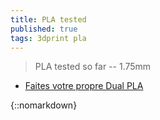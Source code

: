 ```yaml
---
title: PLA tested
published: true
tags: 3dprint pla
---
```

> PLA tested so far -- 1.75mm

- [Faites votre propre Dual PLA](https://www.youtube.com/watch?v=Bjo_4RYRaOo)

{::nomarkdown}
    <style>
        .palette {
            display: flex;
        }

        .color-box-container {
            position: relative;
            margin: 10px;
        }

        .color-box {
            width: 50px;
            height: 50px;
            cursor: pointer;
            transition: transform 0.2s;
            border-radius: 10px;
            stroke: black; /* Stroke color */
            stroke-width: 4; /* Stroke width */
            rx: 10; /* Default rx value for rounded corners */
            ry: 10; /* Default ry value for rounded corners */
        }

        .color-box:hover {
            transform: scale(1.1);
        }

        .product-list {
            display: none;
            position: absolute;
            background-color: white;
            padding: 10px;
            border: 1px solid #ccc;
            z-index: 1;
            border-radius: 5px;
            top: 30px; /* Adjust the top position to match your layout */
            left: 0;
            max-width: 500px; /* Set the maximum width */
            min-width: 100px; /* Set the minimum width */
            white-space: nowrap; /* Prevent text from wrapping */
            overflow: auto; /* Enable scrollbars for overflow text */
        }
  
        /* Define different styles for list items */
        .product-list ul {
            list-style-type: none; /* Remove default list marker */
            padding: 0;
        }

        .color-box-container:hover .product-list {
            display: block;
        }
  
         /* Light grey */
        .light-grey {
            fill: #f2f2f2;
        }

        /* Grey */
        .grey {
            fill: #ccc;
        }

        /* Dark grey */
        .dark-grey {
            fill: #bbb; /* Text color for dark grey */
        }
  
          /* Orange */
        .orange {
            fill: orange; /* Set fill color to orange */
        }
  
        /* Colored circle */
        .circle {
            display: inline-block;
            width: 20px;
            height: 20px;
            border-radius: 50%;
            margin-right: 5px;
        }
    </style>
{:/}

### Tech Palette
like [USSA design](https://www.youtube.com/@ussadesign/videos)

{::nomarkdown}
    <div class="palette">
        <!-- Repeat the color boxes and product lists for other colors -->
        <div class="color-box-container">
            <svg class="color-box">
                <rect width="100%" height="100%" fill="white" />
            </svg>
            <div class="product-list">White
                <ul>
                    <li><a href="https://www.amazon.fr/gp/product/B017HAIMZU/ref=ppx_yo_dt_b_asin_title_o08_s00?ie=UTF8&psc=1">ICE</a> easy to print - thick 
	- 205° </li>
                    <li><a href="https://www.amazon.fr/Verbatim-Printer-Filament-PLA-blanc/dp/B00WRBI59S/ref=sr_1_1?ie=UTF8&qid=1509281347&sr=8-1&keywords=verbatim+pla">Verbatim</a> - very thin/precise print - 205° </li>
                </ul>
            </div>
        </div>

       	<!-- Repeat the color boxes and product lists for other colors -->
        <div class="color-box-container">
            <svg class="color-box">
                <rect width="100%" height="100%" class="orange"  />
            </svg>
            <div class="product-list">Orange
                <ul>
                    <li><a href="https://www.amazon.fr/gp/product/B017HAIB1A/ref=ppx_yo_dt_b_asin_title_o01_s00?ie=UTF8&psc=1">Obstinate Orange (ICE)</a></li>
                </ul>
            </div>
        </div>
  
        <!-- Repeat the color boxes and product lists for other colors -->
        <div class="color-box-container">
            <svg class="color-box">
                <rect width="100%" height="100%" fill="red"  />
            </svg>
            <div class="product-list">Red
                <ul>
                    <li><a href="https://www.amazon.fr/gp/product/B074PDDPJ7/ref=oh_aui_detailpage_o01_s00?ie=UTF8&psc=1">rouge pompier (dagoma chromatic)</a></li>
                </ul>
            </div>
        </div>

        <!-- Repeat the color boxes and product lists for other colors -->
        <div class="color-box-container">
            <svg class="color-box">
                <rect width="100%" height="100%" class="light-grey"  />
            </svg>
            <div class="product-list">Light Grey 
                <ul>
                    <li><span class="circle" style="background-color: #D2D7D3;"></span><a href="https://www.3djake.fr/formfutura/easyfil-epla-light-grey">Light Grey (EasyFil)</a></li>
                    <li><span class="circle" style="background-color: #D2D2C8;"></span><a href="https://yduf.github.io/mac-classic/">Mac Classic</a></li>
                </ul>
            </div>
        </div>
  
        <!-- Repeat the color boxes and product lists for other colors -->
        <div class="color-box-container">
            <svg class="color-box">
                <rect width="100%" height="100%" class="grey"  />
            </svg>
            <div class="product-list">Grey
                <ul>
                    <li><a href="#">none</a></li>
                </ul>
            </div>
        </div>
  
        <!-- Repeat the color boxes and product lists for other colors -->
        <div class="color-box-container">
            <svg class="color-box">
                <rect width="100%" height="100%" fill="#555756"  />
            </svg>
            <div class="product-list">Dark Grey
                <ul>
                    <li><span class="circle" style="background-color: #797B7A;"></span><a href="https://www.3djake.fr/formfutura/easyfil-epla-grey-aluminium">Grey Aluminium</a></li>
                </ul>
            </div>
        </div>
  
        <!-- Repeat the color boxes and product lists for other colors -->
        <div class="color-box-container">
            <svg class="color-box">
                <rect width="100%" height="100%" fill="black"  />
            </svg>
            <div class="product-list">Black
                <ul>
                  <li><a href="https://www.amazon.fr/gp/product/B074PD8GYY/ref=oh_aui_detailpage_o01_s00?ie=UTF8&psc=1">noir brillant (dagoma chromatic)</a></li>
                  <li><a href="https://www.3djake.fr/polymaker/polyterra-pla-charcoal-black">Charcoal Black (PolyTerra)</a></li>
                </ul>
            </div>
        </div>
  
    </div>   
{:/}

### Alt Palette

{::nomarkdown}
    <div class="palette">

        <!-- Repeat the color boxes and product lists for other colors -->
        <div class="color-box-container">
            <svg class="color-box">Pink
                <rect width="100%" height="100%" fill="#FE69B2"  />
            </svg>
            <div class="product-list">
                <ul>
                    <li><a href="https://www.amazon.fr/dp/B017HAIE1M/ref=twister_B09HSJWH47?th=1"> Precious Pink   (ICE)</a></li>
                </ul>
            </div>
        </div>
  
       	<!-- Repeat the color boxes and product lists for other colors -->
        <div class="color-box-container">
            <svg class="color-box">Green
                <rect width="100%" height="100%" fill="#99D461"  />
            </svg>
            <div class="product-list">
                <ul>
                    <li><a href="https://www.amazon.fr/gp/product/B017HAI53E/ref=ppx_yo_dt_b_asin_title_o00_s00?ie=UTF8&th=1">Mellow Mint  (ICE)</a></li>
                </ul>
            </div>
        </div>
  
       	<!-- Repeat the color boxes and product lists for other colors -->
        <div class="color-box-container">
            <svg class="color-box">Blue
                <rect width="100%" height="100%" fill="#538DD9"  />
            </svg>
            <div class="product-list">
                <ul>
                    <li><a href="https://www.3djake.fr/formfutura/easyfil-epla-light-blue">Light Blue (EasyFil)</a></li>
                </ul>
            </div>
        </div>
  
  
    </div>   
{:/}

### Misc Palette

{::nomarkdown}
    <div class="palette">

        <!-- Repeat the color boxes and product lists for other colors -->
        <div class="color-box-container">
            <svg class="color-box">Gold
                <rect width="100%" height="100%" fill="#E4C392"  />
            </svg>
            <div class="product-list">
                <ul>
                    <li><a href="https://www.amazon.fr/gp/product/B017HAI4VM/ref=ppx_yo_dt_b_asin_title_o03_s00?ie=UTF8&psc=1">Groovy Gold (ICE)</a>  - easy to print, nice <a href="https://www.reddit.com/r/3Dprinting/comments/anh3qg/guan_bas_relief_printed_vertically_012_layer/">bronze/brass finish</a> - 205°C/55°C - clean glass - work perfectly</li>
                </ul>
            </div>
        </div>
  
    </div>   
{:/}

## [Provider/Vendor](https://forum.prusaprinters.org/forum/original-prusa-i3-mk3-discussion-generale-annonces-et-nouveautes/filaments-avis-et-conseils/)
- [3djake.fr](https://www.3djake.fr) - TBD
	- [PLA Economy Light Gray](https://www.3djake.fr/colorfabb/pla-economy-light-gray) - TBD
    - [PolyTerra PLA Arctic Teal ](https://www.3djake.fr/polymaker/polyterra-pla-arctic-teal) - imprime bien mais [TVOC](https://learn.kaiterra.com/en/air-academy/understanding-tvoc-volatile-organic-compounds) important 1.2 mg/m³  a l'ouverture (yellow air state) - to recheck
		- excellent printing 210°C 80 mm/s / Bed at 40°C
        - very bad stickyness => + lack + height tuning
    - [PolyTerra PLA Charcoal Black  ](https://www.3djake.fr/polymaker/polyterra-pla-charcoal-black) - TBD
    - [PolyTerra PLA Fossil Grey  ](https://www.3djake.fr/polymaker/polyterra-pla-fossil-grey?sai=10324   ) - good printing 205°C/40°C (warp on higher bed temp) - clean glass (alcohol whipe) - 120 mm/s
		- issue with default ender 3 extruder (underextrusion issue)
    
    - [PLA Extrafill Vertigo Galaxy](https://www.3djake.fr/fillamentum/pla-extrafill-vertigo-galaxy) - TBD
- [3DFil](https://www.3dfil.fr/commande) - TBD

## PLA 
### [ICE](https://distrinova.net/brand/ice-filaments/)
- [white (0.75kg)](https://www.amazon.fr/gp/product/B017HAIMZU/ref=ppx_yo_dt_b_asin_title_o08_s00?ie=UTF8&psc=1) - easy to print - thick 
	- 205°
- [Groovy Gold (0.75kg)](https://www.amazon.fr/gp/product/B017HAI4VM/ref=ppx_yo_dt_b_asin_title_o03_s00?ie=UTF8&psc=1) - easy to print, nice [bronze/brass finish](https://www.reddit.com/r/3Dprinting/comments/anh3qg/guan_bas_relief_printed_vertically_012_layer/)
	- 205°C/55°C - clean glass - work perfectly
- [Obstinate Orange (0.75kg)](https://www.amazon.fr/gp/product/B017HAIB1A/ref=ppx_yo_dt_b_asin_title_o01_s00?ie=UTF8&psc=1) - nice color  
	- 200..215° / bed 60° => WAIT FOR BED TEMP + lack ortherwise does not stick well to glass

### [Sunlu](https://www.serial-testeur.com/en/sunlu-pla-filament-test-of-the-complete-collection-or-almost/) / [thingiverse](https://www.thingiverse.com/thing:5210727/comments)
- [PLA+ White ](https://www.amazon.fr/gp/product/B07XFL3XB9/ref=ppx_yo_dt_b_asin_title_o01_s00?ie=UTF8&psc=1) - [210° / 60°](https://www.thingiverse.com/groups/creality-cr-10/forums/general/topic:41698)

### [Heliox used](https://www.youtube.com/c/HelioxLab/videos)
- [Noulei Filament](https://www.amazon.fr/Noulei-Filament-imprimante-Printing-Bobine/dp/B07PZRSYC6?__mk_fr_FR=%C3%85M%C3%85%C5%BD%C3%95%C3%91&keywords=rouge%2Bsoie%2Bpla&qid=1637248764&sr=8-5&linkCode=sl1&tag=w3bhx-21&linkId=9acbd4af19ec944a0ac4a1476b4868d7&language=fr_FR&ref_=as_li_ss_tl&th=1)
- [cuivre](https://francofil.fr/product/filament-pla-cuivre-2/)
- [Eryone](https://www.amazon.fr/Filament-ERYONE-1-75mm-Imprimante-Finition/dp/B08JFZGFG1?__mk_fr_FR=%C3%85M%C3%85%C5%BD%C3%95%C3%91&dchild=1&keywords=filament%2Bblanc%2Bmat&qid=1613696978&sr=8-10&linkCode=sl1&tag=4527896-21&linkId=7238f7c85882c8d51b29e265e0555721&language=fr_FR&ref_=as_li_ss_tl&th=1)
- [Ice](https://www.amazon.fr/ICE-FILAMENTS-ICEFIL1PLA119-Filament-Wintershine/dp/B017HAIMZU?__mk_fr_FR=%C3%85M%C3%85%C5%BD%C3%95%C3%91&dchild=1&keywords=filament+blanc&qid=1613697286&sr=8-11&linkCode=sl1&tag=4527896-21&linkId=1aef2aceeea1d082c100213f150970af&language=fr_FR&ref_=as_li_ss_tl)

### Verbatim 
- [Silver (1kg)](https://www.amazon.fr/VERBATIM-FILLAMENT-3D-PRINT-55275/dp/B00WRBI67O/ref=sr_1_10?ie=UTF8&qid=1509281707&sr=8-10&keywords=PLA+verbatim) - very thin/precise print - 205°
- [White (1kg)](https://www.amazon.fr/Verbatim-Printer-Filament-PLA-blanc/dp/B00WRBI59S/ref=sr_1_1?ie=UTF8&qid=1509281347&sr=8-1&keywords=verbatim+pla) - easy to print - thick - 205°

### Amazon
- [violet (1kg)](https://www.amazon.fr/gp/product/B07D68S7C3/ref=ppx_yo_dt_b_asin_image_o05_s01?ie=UTF8&psc=1) - print at 220°, otherwise result is brittle, with loose adherence


### dagoma chromatic / delivery service bad
- [red (rouge pompier) (250g)](https://www.amazon.fr/gp/product/B074PDDPJ7/ref=oh_aui_detailpage_o01_s00?ie=UTF8&psc=1)
- [black (noir brillant) (250g](https://www.amazon.fr/gp/product/B074PD8GYY/ref=oh_aui_detailpage_o01_s00?ie=UTF8&psc=1)

## PETG
- [ERYONE trans blue](https://www.amazon.fr/gp/product/B07YJDB2C2/ref=ppx_yo_dt_b_search_asin_image?ie=UTF8&psc=1)
	- head=250/bed=80..85/fan=40%/ini layer=0.1 speed 30mm/s * 80%
## [TPU?](https://www.youtube.com/watch?v=rPgr2VkYESw)

